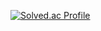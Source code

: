 [![Solved.ac Profile](http://mazassumnida.wtf/api/v2/generate_badge?boj=rmrmrmrm12@pusan.ac.kr)](https://solved.ac/rmrmrmrm12@pusan.ac.kr/)
